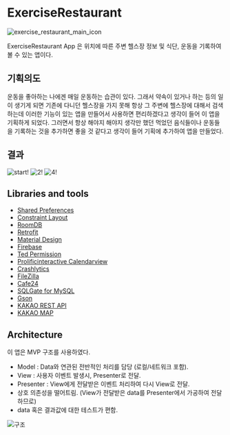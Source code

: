 # **ExerciseRestaurant**

![exercise_restaurant_main_icon](https://user-images.githubusercontent.com/54328309/80931858-76ee7900-8df7-11ea-900a-e5a0f8fd6988.PNG)


ExerciseRestaurant App 은 위치에 따른 주변 헬스장 정보 및 식단, 운동을 기록하여 볼 수 있는 앱이다. 

## 기획의도

운동을 좋아하는 나에겐 매일 운동하는 습관이 있다. 그래서 약속이 있거나 하는 등의 일이 생기게 되면 기존에 다니던 헬스장을 가지 못해 항상 그 주변에 헬스장에 대해서 검색하는데 이러한 기능이 있는 앱을 만들어서 사용하면 편리하겠다고 생각이 들어 이 앱을 기획하게 되었다. 그러면서 항상 해야지 해야지 생각만 했던 먹었던 음식들이나 운동들을 기록하는 것을 추가하면 좋을 것 같다고 생각이 들어 기획에 추가하여 앱을 만들었다.

## 결과

![start!](https://user-images.githubusercontent.com/54328309/80933840-4bbc5780-8e00-11ea-96d5-a4eef147c9d7.gif)
![2!](https://user-images.githubusercontent.com/54328309/80933815-2b8c9880-8e00-11ea-9518-0abe6b540d83.gif)
![4!](https://user-images.githubusercontent.com/54328309/80933831-3fd09580-8e00-11ea-9dff-d33a5c28c32e.gif)

## Libraries and tools

- [Shared Preferences](https://developer.android.com/reference/kotlin/android/content/SharedPreferences?hl=en)
- [Constraint Layout](https://developer.android.com/reference/androidx/constraintlayout/widget/ConstraintLayout?hl=en)
- [RoomDB](https://developer.android.com/jetpack/androidx/releases/room)
- [Retrofit](https://square.github.io/retrofit/)
- [Material Design](https://material.io/develop/android/docs/getting-started/)
- [Firebase](https://firebase.google.com/docs/reference/android/com/google/firebase/package-summary?hl=ko)
- [Ted Permission](https://github.com/ParkSangGwon/TedPermission)
- [Prolificinteractive Calendarview](https://github.com/prolificinteractive/material-calendarview)
- [Crashlytics](https://firebase.google.com/docs/reference/android/com/google/firebase/crashlytics/FirebaseCrashlytics?hl=ko)
- [FileZilla](https://filezilla-project.org/)
- [Cafe24](https://www.cafe24.com/)
- [SQLGate for MySQL](https://www.sqlgate.com/)
- [Gson](https://github.com/google/gson/blob/master/UserGuide.md)
- [KAKAO REST API](https://developers.kakao.com/docs/latest/ko/local/dev-guide)
- [KAKAO MAP](https://apis.map.kakao.com/android/guide/)

## Architecture

이 앱은 MVP 구조를 사용하였다. 
- Model      :  Data와 연관된 전반적인 처리를 담당 (로컬/네트워크 포함).
- View       :  사용자 이벤트 발생시, Presenter로 전달.
- Presenter  :  View에게 전달받은 이벤트 처리하여 다시 View로 전달. 
- 상호 의존성을 떨어트림. 
  (View가 전달받은 data를 Presenter에서 가공하여 전달하므로)
- data 혹은 결과값에 대한 테스트가 편함.

![구조](https://user-images.githubusercontent.com/54328309/80933982-eddc3f80-8e00-11ea-9a4f-b6f2a7d9ac68.PNG)
